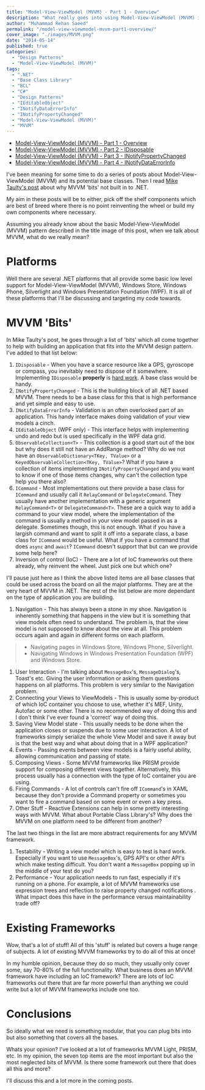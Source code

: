 ```yaml
---
title: "Model-View-ViewModel (MVVM) - Part 1 - Overview"
description: "What really goes into using Model-View-ViewModel (MVVM) in .NET. Base classes for INotifyPropertyChanged, INotifyDataErrorInfo, IDisposable and a lot more."
author: "Muhammad Rehan Saeed"
permalink: "/model-view-viewmodel-mvvm-part1-overview/"
cover_image: "./images/MVVM.png"
date: "2014-05-14"
published: true
categories:
  - "Design Patterns"
  - "Model-View-ViewModel (MVVM)"
tags:
  - ".NET"
  - "Base Class Library"
  - "BCL"
  - "C#"
  - "Design Patterns"
  - "IEditableObject"
  - "INotifyDataErrorInfo"
  - "INotifyPropertyChanged"
  - "Model-View-ViewModel (MVVM)"
  - "MVVM"
---
```


- [Model-View-ViewModel (MVVM) - Part 1 - Overview](http://rehansaeed.com/model-view-viewmodel-mvvm-part1-overview/)
- [Model-View-ViewModel (MVVM) - Part 2 - IDisposable](http://rehansaeed.com/model-view-viewmodel-mvvm-part2-idisposable/)
- [Model-View-ViewModel (MVVM) - Part 3 - INotifyPropertyChanged](http://rehansaeed.com/model-view-viewmodel-mvvm-part3-inotifypropertychanged/)
- [Model-View-ViewModel (MVVM) - Part 4 - INotifyDataErrorInfo](http://rehansaeed.com/model-view-viewmodel-mvvm-part4-inotifydataerrorinfo/)

I've been meaning for some time to do a series of posts about Model-View-ViewModel (MVVM) and its potential base classes. Then I read [Mike Taulty's post](http://mtaulty.com/CommunityServer/blogs/mike_taultys_blog/archive/2014/05/09/windows-phone-8-1-and-xaml-apps-making-it-easier-for-mvvm-developers.aspx) about why MVVM 'bits' not built in to .NET.

My aim in these posts will be to either, pick off the shelf components which are best of breed where there is no point reinventing the wheel or build my own components where necessary.

Assuming you already know about the basic Model-View-ViewModel (MVVM) pattern described in the title image of this post, when we talk about MVVM, what do we really mean?

# Platforms

Well there are several .NET platforms that all provide some basic low level support for Model-View-ViewModel (MVVM), Windows Store, Windows Phone, Silverlight and Windows Presentation Foundation (WPF). It is all of these platforms that I'll be discussing and targeting my code towards.

# MVVM 'Bits'

In Mike Taulty's post, he goes through a list of 'bits' which all come together to help with building an application that fits into the MVVM design pattern. I've added to that list below:

1. `IDisposable` - When you have a scarce resource like a GPS, gyroscope or compass, you inevitably need to dispose of it somewhere. Implementing `IDisposable` **properly** is [hard work](http://msdn.microsoft.com/en-us/library/system.idisposable%28v=vs.110%29.aspx). A base class would be handy.
2. `INotifyPropertyChanged` - This is the building block of all .NET based MVVM. There needs to be a base class for this that is high performance and yet simple and easy to use.
3. `INotifyDataErrorInfo` - Validation is an often overlooked part of an application. This handy interface makes doing validation of your view models a cinch.
4. `IEditableObject` (WPF only) - This interface helps with implementing undo and redo but is used specifically in the WPF data grid.
5. `ObservableCollection<T>` - This collection is a good start out of the box but why does it still not have an AddRange method? Why do we not have an `ObservableDictionary<TKey, TValue>` or a `KeyedObservableCollection<TKey, TValue>`? What if you have a collection of items implementing `INotifyPropertyChanged` and you want to know if one of those items changes, why can't the collection type help you there also?
6. `ICommand` - Most implementations out there provide a base class for `ICommand` and usually call it `RelayCommand` or `DelegateCommand`. They usually have another implementation with a generic argument `RelayCommand<T>` or `DelegateCommand<T>`. These are a quick way to add a command to your view model, where the implementation of the command is usually a method in your view model passed in as a delegate. Sometimes though, this is not enough. What if you have a largish command and want to split it off into a separate class, a base class for `ICommand` would be useful. What if you have a command that does `async` and `await`? `ICommand` doesn't support that but can we provide some help here?
7. Inversion of control (IoC) - There are a lot of IoC frameworks out there already, why reinvent the wheel. Just pick one but which one?

I'll pause just here as I think the above listed items are all base classes that could be used across the board on all the major platforms. They are at the very heart of MVVM in .NET. The rest of the list below are more dependant on the type of application you are building.

1. Navigation - This has always been a stone in my shoe. Navigation is inherently something that happens in the view but it is something that view models often need to understand. The problem is, that the view model is not supposed to know about the view at all. This problem occurs again and again in different forms on each platform.

> - Navigating pages in Windows Store, Windows Phone, Silverlight.
> - Navigating Windows in Windows Presentation Foundation (WPF) and Windows Store.

1. User Interaction - I'm talking about `MessageBox`'s, `MessageDialog`'s, Toast's etc. Giving the user information or asking them questions happens on all platforms. This problem is very similar to the Navigation problem.
2. Connecting your Views to ViewModels - This is usually some by-product of which IoC container you choose to use, whether it's MEF, Unity, Autofac or some other. There is no recommended way of doing this and I don't think I've ever found a 'correct' way of doing this.
3. Saving View Model state - This usually needs to be done when the application closes or suspends due to some user interaction. A lot of frameworks simply serialize the whole View Model and save it away but is that the best way and what about doing that in a WPF application?
4. Events - Passing events between view models is a fairly useful ability, allowing communication and passing of state.
5. Composing Views - Some MVVM frameworks like PRISM provide support for composing different views together. Alternatively, this process usually has a connection with the type of IoC container you are using.
6. Firing Commands - A lot of controls can't fire off `ICommand`'s in XAML because they don't provide a Command property or sometimes you want to fire a command based on some event or even a key press.
7. Other Stuff - Reactive Extensions can help in some pretty interesting ways with MVVM. What about Portable Class Library's? Why does the MVVM on one platform need to be different from another?

The last two things in the list are more abstract requirements for any MVVM framework.

1. Testability - Writing a view model which is easy to test is hard work. Especially if you want to use `MessageBox`'s, GPS API's or other API's which make testing difficult. You don't want a `MessageBox` popping up in the middle of your test do you?
2. Performance - Your application needs to run fast, especially if it's running on a phone. For example, a lot of MVVM frameworks use expression trees and reflection to raise property changed notifications . What impact does this have in the performance versus maintainability trade off?

# Existing Frameworks

Wow, that's a lot of stuff! All of this 'stuff' is related but covers a huge range of subjects. A lot of existing MVVM frameworks try to do all of this at once!

In my humble opinion, because they do so much, they usually only cover some, say 70-80% of the full functionality. What business does an MVVM framework have including an IoC framework? There are lots of IoC frameworks out there that are far more powerful than anything we could write but a lot of MVVM frameworks include one too.

# Conclusions

So ideally what we need is something modular, that you can plug bits into but also something that covers all the bases.

Whats your opinion? I've looked at a lot of frameworks MVVM Light, PRISM, etc. In my opinion, the seven top items are the most important but also the most neglected bits of MVVM. Is there some framework out there that does all this and more?

I'll discuss this and a lot more in the coming posts.
